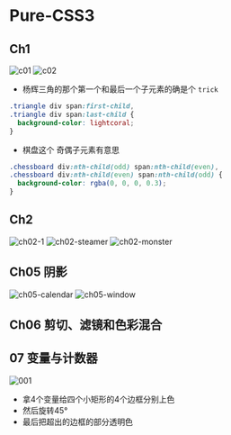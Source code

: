 # Pure-CSS3

## Ch1

![c01](./assets/Ch1-1.png)
![c02](./assets/Ch1-2.png)

- 杨辉三角的那个第一个和最后一个子元素的确是个 `trick`

```css
.triangle div span:first-child,
.triangle div span:last-child {
  background-color: lightcoral;
}
```

- 棋盘这个 奇偶子元素有意思

```css
.chessboard div:nth-child(odd) span:nth-child(even),
.chessboard div:nth-child(even) span:nth-child(odd) {
  background-color: rgba(0, 0, 0, 0.3);
}
```

## Ch2

![ch02-1](./assets/Ch2-1.png)
![ch02-steamer](./assets/Ch2-steamer.png)
![ch02-monster](./assets/Ch2-monster.png)

## Ch05 阴影

![ch05-calendar](./assets/ch05-calendar.png)
![ch05-window](./assets/Ch05-window.png)

## Ch06 剪切、滤镜和色彩混合

## 07 变量与计数器

![001](./assets/001.png)

- 拿4个变量给四个小矩形的4个边框分别上色
- 然后旋转45°
- 最后把超出的边框的部分透明色
